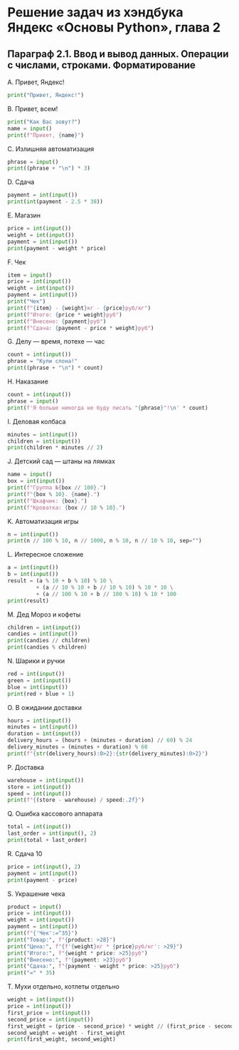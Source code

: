 # Решение задач из хэндбука Яндекс «Основы Python», глава 2

## Параграф 2.1. Ввод и вывод данных. Операции с числами, строками. Форматирование

A. Привет, Яндекс!
```python
print("Привет, Яндекс!")
```

B. Привет, всем!
```python
print("Как Вас зовут?")
name = input()
print(f"Привет, {name}")
```

C. Излишняя автоматизация
```python
phrase = input()
print((phrase + "\n") * 3)
```

D. Сдача
```python
payment = int(input())
print(int(payment - 2.5 * 38))
```

E. Магазин
```python
price = int(input())
weight = int(input())
payment = int(input())
print(payment - weight * price)
```

F. Чек
```python
item = input()
price = int(input())
weight = int(input())
payment = int(input())
print("Чек")
print(f"{item} - {weight}кг - {price}руб/кг")
print(f"Итого: {price * weight}руб")
print(f"Внесено: {payment}руб")
print(f"Сдача: {payment - price * weight}руб")
```

G. Делу — время, потехе — час
```python
count = int(input())
phrase = "Купи слона!"
print((phrase + "\n") * count)
```

H. Наказание
```python
count = int(input())
phrase = input()
print(f'Я больше никогда не буду писать "{phrase}"!\n' * count)
```

I. Деловая колбаса
```python
minutes = int(input())
children = int(input())
print(children * minutes // 2)
```

J. Детский сад — штаны на лямках
```python
name = input()
box = int(input())
print(f"Группа №{box // 100}.")
print(f"{box % 10}. {name}.")
print(f"Шкафчик: {box}.")
print(f"Кроватка: {box // 10 % 10}.")
```

K. Автоматизация игры
```python
n = int(input())
print(n // 100 % 10, n // 1000, n % 10, n // 10 % 10, sep="")
```

L. Интересное сложение
```python
a = int(input())
b = int(input())
result = (a % 10 + b % 10) % 10 \
         + (a // 10 % 10 + b // 10 % 10) % 10 * 10 \
         + (a // 100 % 10 + b // 100 % 10) % 10 * 100
print(result)
```

M. Дед Мороз и кофеты
```python
children = int(input())
candies = int(input())
print(candies // children)
print(candies % children)
```

N. Шарики и ручки
```python
red = int(input())
green = int(input())
blue = int(input())
print(red + blue + 1)
```

O. В ожидании доставки
```python
hours = int(input())
minutes = int(input())
duration = int(input())
delivery_hours = (hours + (minutes + duration) // 60) % 24
delivery_minutes = (minutes + duration) % 60
print(f"{str(delivery_hours):0>2}:{str(delivery_minutes):0>2}")
```

P. Доставка
```python
warehouse = int(input())
store = int(input())
speed = int(input())
print(f"{(store - warehouse) / speed:.2f}")
```

Q. Ошибка кассового аппарата
```python
total = int(input())
last_order = int(input(), 2)
print(total + last_order)
```

R. Сдача 10
```python
price = int(input(), 2)
payment = int(input())
print(payment - price)
```

S. Украшение чека
```python
product = input()
price = int(input())
weight = int(input())
payment = int(input())
print(f"{'Чек':=^35}")
print("Товар:", f"{product: >28}")
print("Цена:", f"{f'{weight}кг * {price}руб/кг': >29}")
print("Итого:", f"{weight * price: >25}руб")
print("Внесено:", f"{payment: >23}руб")
print("Сдача:", f"{payment - weight * price: >25}руб")
print("=" * 35)
```

T. Мухи отдельно, котлеты отдельно
```python
weight = int(input())
price = int(input())
first_price = int(input())
second_price = int(input())
first_weight = (price - second_price) * weight // (first_price - second_price)
second_weight = weight - first_weight
print(first_weight, second_weight)
```